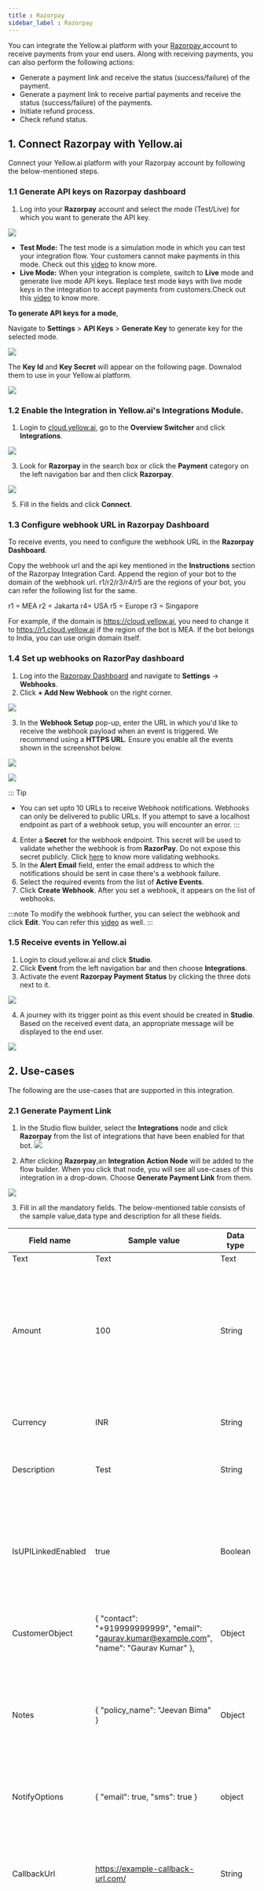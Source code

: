 ```yaml
---
title : Razorpay
sidebar_label : Razorpay
---
```


You can integrate the Yellow.ai platform with your [Razorpay ](https://razorpay.com/)account to receive payments from your end users. Along with receiving payments, you can also perform the following actions:

* Generate a payment link and receive the status (success/failure) of the payment.
* Generate a payment link to receive partial payments and receive the status (success/failure) of the payments.
* Initiate refund process.
* Check refund status. 

## 1. Connect Razorpay with Yellow.ai

Connect your Yellow.ai platform with your Razorpay account by following the below-mentioned steps.

### 1.1 Generate API keys on Razorpay dashboard

1. Log into your **Razorpay** account and select the mode (Test/Live) for which you want to generate the API key.

![](https://i.imgur.com/74zbT2o.png)


* **Test Mode:** The test mode is a simulation mode in which you can test your integration flow. Your customers cannot make payments in this mode. Check out this [video](https://www.youtube.com/watch?v=Xwiv6zSVVCM) to know more.
* **Live Mode:** When your integration is complete, switch to **Live** mode and generate live mode API keys. Replace test mode keys with live mode keys in the integration to accept payments from customers.Check out this [video](https://www.youtube.com/watch?v=30REpNtYSak) to know more.

**To generate API keys for a  mode**,

 Navigate to **Settings** > **API Keys** > **Generate Key** to generate key for the selected mode. 

![](https://i.imgur.com/vFHopPF.png)

The **Key Id** and **Key Secret** will appear on the following page. Downalod them to use in your Yellow.ai platform.

![](https://i.imgur.com/7RPBlMe.png)


### 1.2 Enable the Integration in Yellow.ai's Integrations Module.


1. Login to [cloud.yellow.ai](https://cloud.yellow.ai/auth/login), go to the **Overview Switcher** and click **Integrations**.

![](https://i.imgur.com/x4dJgOZ.png)


3. Look for **Razorpay** in the search box or click the **Payment** category on the left navigation bar and then click **Razorpay**.

![](https://i.imgur.com/TMzGetO.png)



5. Fill in the fields and click **Connect**.

 
### 1.3 Configure webhook URL in Razorpay Dashboard 

To receive events, you need to configure the webhook URL in the **Razorpay Dashboard**.

Copy the webhook url and the api key mentioned in the **Instructions** section of the Razorpay Integration Card. Append the region of your bot to the domain of the webhook url. r1/r2/r3/r4/r5 are the regions of your bot, you can refer the following list for the same.

r1 = MEA
r2 = Jakarta
r4= USA
r5 = Europe
r3 = Singapore

For example, if the domain is https://cloud.yellow.ai, you need to change it to https://r1.cloud.yellow.ai if the region of the bot is MEA. If the bot belongs to India, you can use origin domain itself.

### 1.4 Set up webhooks on RazorPay dashboard

1. Log into the [Razorpay Dashboard](https://dashboard.razorpay.com/#/access/signin) and navigate to **Settings** → **Webhooks**.
2. Click **+ Add New Webhook** on the right corner.

![](https://i.imgur.com/aE5zgwH.png)



3. In the **Webhook Setup** pop-up, enter the URL in which you'd like to receive the webhook payload when an event is triggered. We recommend using a **HTTPS URL**. Ensure you enable all the events shown in the screenshot below.

![](https://i.imgur.com/uDShz45.png)

![](https://i.imgur.com/Zfsj8ub.png)

::: Tip
* You can set upto 10 URLs to receive Webhook notifications. Webhooks can only be delivered to public URLs. If you attempt to save a localhost endpoint as part of a webhook setup, you will encounter an error.
:::

4. Enter a **Secret** for the webhook endpoint. This secret will be used to validate whether the webhook is from **RazorPay**. Do not expose this secret publicly. Click [here](https://razorpay.com/docs/webhooks/validate-test/) to know more validating webhooks. 
5. In the **Alert Email** field, enter the email address to which the notifications should be sent in case there's a webhook failure.
6. Select the required events from the list of **Active Events**.
7. Click **Create Webhook**. After you set a webhook, it appears on the list of webhooks.

:::note
To modify the webhook further, you can select the webhook and click **Edit**. You can refer this [video](https://www.youtube.com/watch?v=qojkh8Vbnek) as well.
:::

### 1.5 Receive events in Yellow.ai

1. Login to cloud.yellow.ai and click **Studio**. 
2. Click **Event** from the left navigation bar and then choose **Integrations**.
3. Activate the event **Razorpay Payment Status** by clicking the three dots next to it.

![](https://i.imgur.com/fK1Eoii.png)

4. A journey with its trigger point as this event should be created in **Studio**. Based on the received event data, an appropriate message will be displayed to the end user.

![](https://i.imgur.com/Bs6iIH8.png)


## 2. Use-cases

The following are the use-cases that are supported in this integration.

### 2.1 Generate Payment Link

1. In the Studio flow builder, select the **Integrations** node and click **Razorpay** from the list of integrations that have been enabled for that bot.
![](https://i.imgur.com/iBzozGD.png)



2. After clicking **Razorpay**,an **Integration Action Node** will be added to the flow builder. When you click that node, you will see all use-cases of this integration in a drop-down. Choose **Generate Payment Link** from them.

![](https://i.imgur.com/wYYsSxX.png)


3. Fill in all the mandatory fields. The below-mentioned table consists of the sample value,data type and description for all these fields.



| Field name | Sample value| Data type |Description |
| -------- | -------- | -------- |----|
| Text     | Text     | Text     |
Amount|100|String|The amount that should be the payment link. This must be in the smallest unit of the currency. For example, if you want to receive a payment of ₹299.95, you must enter the value 29995.|
|Currency|INR|String|Default is **INR**, we also accept payments in [international currencies](https://razorpay.com/docs/payments/payments/international-payments/#supported-currencies).|
|Description|Test|String|A brief description of the payment link.|
IsUPILinkedEnabled|true|Boolean| Indicates if the payment link is a UPI payment link.<br/> **true:** A UPI payment link has been created.<br/> **false:** It is a standard payment link and not a UPI payment link. <br/>|
|CustomerObject|{ "contact": "+919999999999", "email": "gaurav.kumar@example.com", "name": "Gaurav Kumar" },|Object|Customer details|
|Notes|{ "policy_name": "Jeevan Bima" }|Object|Set of key-value pairs that can be used to store additional information. You can enter a maximum of 15 key-value pairs, with each value having a maximum limit of 256 characters.|
|NotifyOptions|{ "email": true, "sms": true }|object|Defines who handles the payment link notifications.|
CallbackUrl |https://example-callback-url.com/ |String|if specified it adds a redirect URL to the payment link. Once a customer completes the payment, they will be redirected to the specified URL.|
|CallbackMethod|get|String| If callback_url parameter is passed, callback_method must be passed with the value get.|
|EnableRemindertrue||Boolean|This is used to send reminders for the payment link. Possible values:<br/> **true:** To send reminders.<br/> **false:** To disable reminders.<br/>
|CustomOptions | Reference details|Object|Custom options|

4. The **Generate Payment Link Integration Action** Node has two outcomes, success or failure. Based on the success/failure of the execution of the **Integration Action Node**, the flow will proceed to **success** or **fallback** branches respectively.

**Sample response in case of success:**
```
{
  "accept_partial": false,
  "amount": 1000,
  "amount_paid": 0,
  "callback_method": "get",
  "callback_url": "https://example-callback-url.com/",
  "cancelled_at": 0,
  "created_at": 1591097057,
  "currency": "INR",
  "customer": {
    "contact": "+919999999999",
    "email": "gaurav.kumar@example.com",
    "name": "Gaurav Kumar"
  },
  "description": "Payment for policy no #23456",
  "expire_by": 1691097057,
  "expired_at": 0,
  "first_min_partial_amount": 100,
  "id": "plink_ExjpAUN3gVHrPJ",
  "notes": {
    "policy_name": "Jeevan Bima"
  },
  "notify": {
    "email": true,
    "sms": true
  },
  "payments": null,
  "reference_id": "TS1989",
  "reminder_enable": true,
  "reminders": [],
  "short_url": "https://rzp.io/i/nxrHnLJ",
  "status": "created",
  "updated_at": 1591097057,
  "user_id": ""
}
```
**Sample response in case of fallback:**
```
{
  "error": {
    "code": "BAD_REQUEST_ERROR",
    "description": "The api key provided is invalid",
    "source": "NA",
    "step": "NA",
    "reason": "NA",
    "metadata": {}
  }
}
```
To use this **Integration Action Node** in an app.yellow.ai bot, refer the following example:

```
app.executeIntegrationAction({
   "integrationName": "razorpay",
   "action": "Generate Payment Link - Partial Payments”,
   "dynamicParams": {
       "amount": "500",
       "currency": "INR",
       "description": "test",
       "isUPILinkEnabled": true,
       "customerObject": { "name": "GaurarKumar", "contact": "+919999999999", "email": "gaurav.kumar@example.com" },
       "notes": {
           "policy_name": "Jeevan Bima"
       },
       "notifyOptions": {
           "sms": true,
           "email": true
       },
       "callbackUrl": "https://example-callback-url.com/",
       "callbackMethod": "get",
       "enableReminder": "true",
       "customOptions": {
           "test":"testing"
       }
   }
}).then((res) => {
   console.log("response from action node", res);
   app.log(res, '||Response from action node||')
}).catch((err) => {
   console.log("Error in action node", err);
   app.log(err, '||Error in action node||')
})
```
:::note
### Payment status event payload
```
{
          "id": "rfnd_FS8TWyPrCsa0OB",
          "entity": "payment",
          "amount": 50000,
          "currency": "INR",
          "payment_id": "pay_FPoJKWQQ8lK13n",
          "notes": {
            "comment": "Customer Notes for Webhooks."
          },
          "receipt": null,
          "acquirer_data": {
            "arn": null
          },
          "created_at": 1597734071,
          "batch_id": null,
          "status": "processed",
          "speed_processed": "normal",
          "speed_requested": "optimum"
        }

```
:::
### 2.2 Generate Payment Link for Partial Payments

1. In the Studio flow builder, select the **Integrations** node and click **Razorpay** from the list of integrations that have been enabled for that bot.
![](https://i.imgur.com/ysUIxfa.png)



2. After clicking **Razorpay**,an **Integration Action Node** will be added to the flow builder. When you click that node, you will see all use-cases of this integration in a drop-down. Choose **Generate Payment Link** from them.

![](https://i.imgur.com/tMcsRTb.png)


3. Fill in all the mandatory fields. The below-mentioned table consists of the sample value,data type and description for all these fields.

| Field name | Sample value| Data type |Description |
| -------- | -------- | -------- |----|
| Text     | Text     | Text     |
Amount|100|String|The amount that should be the payment link. This must be in the smallest unit of the currency. For example, if you want to receive a payment of ₹299.95, you must enter the value 29995.|
|Currency|INR|String|Default is **INR**, we also accept payments in [international currencies](https://razorpay.com/docs/payments/payments/international-payments/#supported-currencies).|
|Description|Test|String|A brief description of the payment link.|
IsUPILinkedEnabled|true|Boolean| Indicates if the payment link is a UPI payment link.<br/> **true:** A UPI payment link has been created.<br/> **false:** It is a standard payment link and not a UPI payment link. <br/>|
|CustomerObject|{ "contact": "+919999999999", "email": "gaurav.kumar@example.com", "name": "Gaurav Kumar" },|Object|Customer details|
|Notes|{ "policy_name": "Jeevan Bima" }|Object|Set of key-value pairs that can be used to store additional information. You can enter a maximum of 15 key-value pairs, with each value having a maximum limit of 256 characters.|
|NotifyOptions|{ "email": true, "sms": true }|object|Defines who handles the payment link notifications.|
CallbackUrl |https://example-callback-url.com/ |String|if specified it adds a redirect URL to the payment link. Once a customer completes the payment, they will be redirected to the specified URL.|
|CallbackMethod|get|String| If callback_url parameter is passed, callback_method must be passed with the value get.|
|EnableRemindertrue||Boolean|This is used to send reminders for the payment link. Possible values:<br/> **true:** To send reminders.<br/> **false:** To disable reminders.<br/>
|CustomOptions | Reference details|Object|Custom options|
|isPartialPaymentAccepted|true|Boolean|Indicates whether customers can make partial payments using the payment link. <br/> **Possible values:** <br/> **true:** Customer can make partial payments.<br/>**false (default):** Customer cannot make partial payments.<br/>|

**Sample response in case of success:**

```

{
  "accept_partial": false,
  "amount": 1000,
  "amount_paid": 0,
  "callback_method": "get",
  "callback_url": "https://example-callback-url.com/",
  "cancelled_at": 0,
  "created_at": 1591097057,
  "currency": "INR",
  "customer": {
    "contact": "+919999999999",
    "email": "gaurav.kumar@example.com",
    "name": "Gaurav Kumar"
  },
  "description": "Payment for policy no #23456",
  "expire_by": 1691097057,
  "expired_at": 0,
  "first_min_partial_amount": 100,
  "id": "plink_ExjpAUN3gVHrPJ",
  "notes": {
    "policy_name": "Jeevan Bima"
  },
  "notify": {
    "email": true,
    "sms": true
  },
  "payments": null,
  "reference_id": "TS1989",
  "reminder_enable": true,
  "reminders": [],
  "short_url": "https://rzp.io/i/nxrHnLJ",
  "status": "created",
  "updated_at": 1591097057,
  "user_id": ""
}
```

**Sample response in case of fallback:**
```
{
  "error": {
    "code": "BAD_REQUEST_ERROR",
    "description": "The api key provided is invalid",
    "source": "NA",
    "step": "NA",
    "reason": "NA",
    "metadata": {}
  }
}
```
To use this **Integration Action Node** in an app.yellow.ai bot, refer the following example:

```
app.executeIntegrationAction({
   "integrationName": "razorpay",
   "action": "Generate Payment Link",
   "dynamicParams": {
       "amount": "500",
       "isPartialPaymentAccepted":true,
       "currency": "INR",
       "description": "test",
       "isUPILinkEnabled": true,
       "customerObject": { "name": "GaurarKumar", "contact": "+919999999999", "email": "gaurav.kumar@example.com" },
       "notes": {
           "policy_name": "Jeevan Bima"
       },
       "notifyOptions": {
           "sms": true,
           "email": true
       },
       "callbackUrl": "https://example-callback-url.com/",
       "callbackMethod": "get",
       "enableReminder": "true",
       "customOptions": {
           "test":"testing"
       }
   }
}).then((res) => {
   console.log("response from action node", res);
   app.log(res, '||Response from action node||')
}).catch((err) => {
   console.log("Error in action node", err);
   app.log(err, '||Error in action node||')
})

```
### 2.3 Intiate refund

1. In the Studio flow builder, select the **Integrations** node and click **Razorpay** from the list of integrations that have been enabled for that bot.

![](https://i.imgur.com/NTGBdtv.png)



2. After clicking **Razorpay**,an **Integration Action Node** will be added to the flow builder. When you click that node, you will see all use-cases of this integration in a drop-down. Choose **Generate Payment Link** from them.

![](https://i.imgur.com/WxXY6fZ.png)



3. Fill in all the mandatory fields. The below-mentioned table consists of the sample value,data type and description for all these fields.


| Field Name | Sample value | Data type |Description|
| -------- | -------- | -------- |---|
| Amount|100|String| The amount to be refunded (in the smallest unit of currency).  For example, refund in INR, a value of 100 means 100 paise (equivalent to ₹1).|
|paymentId|pay_FgR9UMzgmKDJRi|String|The unique identifier of the payment for which a refund is initiated|
refundType|normal|String|Speed at which the refund should be processed. <br/> **Possible values:**<br/>**normal:** Indicates that the refund will be processed at a normal speed i.e. within 5-7 working days.<br/>**optimum:** Indicates that the refund will be processed at an optimal speed based on Razorpay's internal fund transfer logic.<br/> If the refund has to be processed instantly, **Razorpay** will do so irrespective of the payment method.<br/> If an instant refund is not possible, Razorpay will initiate a refund  at the normal speed. For example, in case of payments made using debit cards, netbanking or unsupported credit cards.
notes|{}|object|Key-value store for storing your reference data. A maximum of 15 key-value pairs can be included.|

4. The **Generate Payment Link Integration Action** Node has two outcomes, success or failure. Based on the success/failure of the execution of the **Integration Action Node**, the flow will proceed to **success** or **fallback** branches respectively.

**Success Response:**

```

{
  "id": "rfnd_FgRAHdNOM4ZVbO",
  "entity": "refund",
  "amount": 10000,
  "currency": "INR",
  "payment_id": "pay_FgR9UMzgmKDJRi",
  "notes": {
    "notes_key_1": "Beam me up Scotty.",
    "notes_key_2": "Engage"
  },
  "receipt": null,
  "acquirer_data": {
    "arn": "10000000000000"
  },
  "created_at": 1600856650,
  "batch_id": null,
  "status": "processed",
  "speed_processed": "normal",
  "speed_requested": "normal"
}
```
To use this **Integration Action Node** in an app.yellow.ai bot, refer the following example:

```
app.executeIntegrationAction({
   "integrationName": "razorpay",
   "action": "Generate Payment Link",
   "dynamicParams": {
       "amount": "500",
       "refundType":"normal",
       "paymentId":"pay_FgR9UMzgmKDJRi",
       "notes": {
           "policy_name": "Jeevan Bima"
       }
   }
}).then((res) => {
   console.log("response from action node", res);
   app.log(res, '||Response from action node||')
}).catch((err) => {
   console.log("Error in action node", err);
   app.log(err, '||Error in action node||')
})
 
```










    




































    








